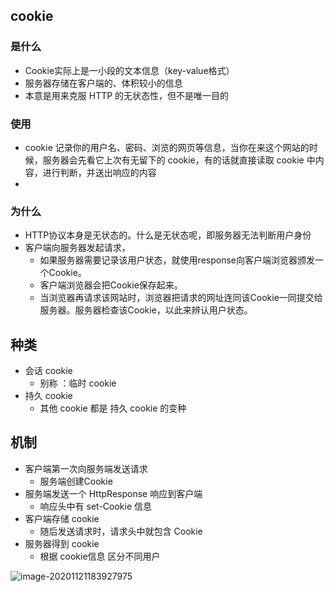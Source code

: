 ## cookie

### 是什么

*   Cookie实际上是一小段的文本信息（key-value格式）
*   服务器存储在客户端的、体积较小的信息
*   本意是用来克服 HTTP 的无状态性，但不是唯一目的

### 使用

*   cookie 记录你的用户名、密码、浏览的网页等信息，当你在来这个网站的时候，服务器会先看它上次有无留下的 cookie，有的话就直接读取 cookie 中内容，进行判断，并送出响应的内容
*   

### 为什么

*   HTTP协议本身是无状态的。什么是无状态呢，即服务器无法判断用户身份
*   客户端向服务器发起请求，
    *   如果服务器需要记录该用户状态，就使用response向客户端浏览器颁发一个Cookie。
    *   客户端浏览器会把Cookie保存起来。
    *   当浏览器再请求该网站时，浏览器把请求的网址连同该Cookie一同提交给服务器。服务器检查该Cookie，以此来辨认用户状态。

## 种类

* 会话 cookie
    * 别称 ：临时 cookie
* 持久 cookie
    * 其他 cookie 都是 持久 cookie 的变种

## 机制

*   客户端第一次向服务端发送请求 
    *   服务端创建Cookie
*   服务端发送一个 HttpResponse 响应到客户端
    *   响应头中有 set-Cookie 信息
*   客户端存储 cookie 
    *   随后发送请求时，请求头中就包含 Cookie 
*   服务器得到 cookie
    *   根据 cookie信息 区分不同用户

![image-20201121183927975](../../../../img_source/image-20201121183927975.png)









































































